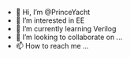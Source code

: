 - 👋 Hi, I’m @PrinceYacht
- 👀 I’m interested in EE
- 🌱 I’m currently learning Verilog
- 💞️ I’m looking to collaborate on ...
- 📫 How to reach me ...

<!---
PrinceYacht/PrinceYacht is a ✨ special ✨ repository because its `README.md` (this file) appears on your GitHub profile.
You can click the Preview link to take a look at your changes.
--->
